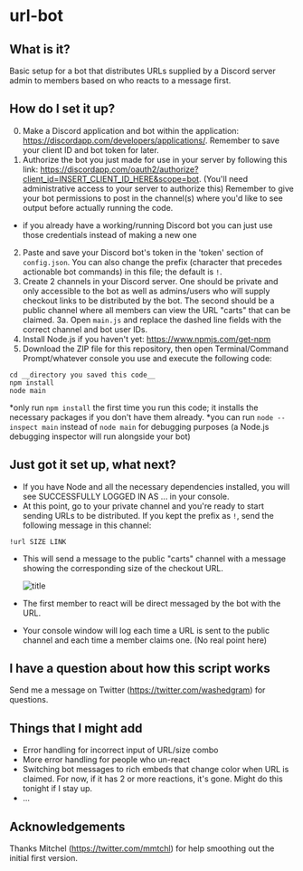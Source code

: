 # url-bot

## What is it?
Basic setup for a bot that distributes URLs supplied by a Discord server admin to members based on who reacts to a message first.

## How do I set it up?
0. Make a Discord application and bot within the application: https://discordapp.com/developers/applications/. Remember to save your client ID and bot token for later. 
1. Authorize the bot you just made for use in your server by following this link: https://discordapp.com/oauth2/authorize?client_id=INSERT_CLIENT_ID_HERE&scope=bot. (You'll need administrative access to your server to authorize this) Remember to give your bot permissions to post in the channel(s) where you'd like to see output before actually running the code.
* if you already have a working/running Discord bot you can just use those credentials instead of making a new one
2. Paste and save your Discord bot's token in the 'token' section of `config.json`. You can also change the prefix (character that precedes actionable bot commands) in this file; the default is `!`.
3. Create 2 channels in your Discord server. One should be private and only accessible to the bot as well as admins/users who will supply checkout links to be distributed by the bot. The second should be a public channel where all members can view the URL "carts" that can be claimed.
3a. Open `main.js` and replace the dashed line fields with the correct channel and bot user IDs.
4. Install Node.js if you haven't yet: https://www.npmjs.com/get-npm
5. Download the ZIP file for this repository, then open Terminal/Command Prompt/whatever console you use and execute the following code:
```
cd __directory you saved this code__
npm install 
node main
```
*only run `npm install` the first time you run this code; it installs the necessary packages if you don't have them already.
*you can run `node --inspect main` instead of `node main` for debugging purposes (a Node.js debugging inspector will run alongside your bot)

## Just got it set up, what next?
- If you have Node and all the necessary dependencies installed, you will see SUCCESSFULLY LOGGED IN AS ... in your console.
- At this point, go to your private channel and you're ready to start sending URLs to be distributed. If you kept the prefix as `!`, send the following message in this channel:
```
!url SIZE LINK
```
- This will send a message to the public "carts" channel with a message showing the corresponding size of the checkout URL.

  ![title](https://github.com/washedgram/url-bot/blob/master/example1.png)
  
- The first member to react will be direct messaged by the bot with the URL.
- Your console window will log each time a URL is sent to the public channel and each time a member claims one. (No real point here)

## I have a question about how this script works
Send me a message on Twitter (https://twitter.com/washedgram) for questions.

## Things that I might add
- Error handling for incorrect input of URL/size combo
- More error handling for people who un-react
- Switching bot messages to rich embeds that change color when URL is claimed. For now, if it has 2 or more reactions, it's gone. Might do this tonight if I stay up.
- ...

## Acknowledgements
Thanks Mitchel (https://twitter.com/mmtchl) for help smoothing out the initial first version.

